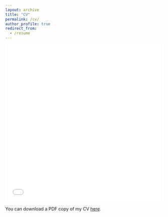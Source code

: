 ```yaml
---
layout: archive
title: "CV"
permalink: /cv/
author_profile: true
redirect_from:
  - /resume
---
```


<iframe src="files/pdf/AninditaG_CV.pdf" width="100%" height="500" frameborder="no" border="0" marginwidth="0" marginheight="0"></iframe>

You can download a PDF copy of my CV [here](files/pdf/AninditaG_CV.pdf).
